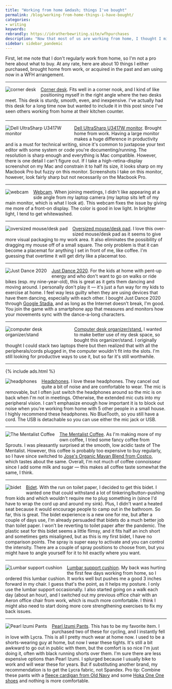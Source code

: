 ```yaml
---
title: "Working from home &mdash; things I've bought"
permalink: /blog/working-from-home-things-i-have-bought/
categories:
- writing
keywords:
rebrandly: https://idratherbewriting.site/wfhpurchases
description: "Now that most of us are working from home, I thought I might write a post about things I've bought in an effort to be more comfortable and productive in wfh mode."
sidebar: sidebar_pandemic
---
```


<style>
.juxtaposeImage img.thumbnailreview {
  float: left;
  padding-right: 15px;
  padding-bottom: 10px;
  max-width: 200px;
  padding-top: 0px;
  margin-top: 0px;
}
.juxtaposeImage {
  margin-bottom: 20px;
}
</style>

First, let me note that I don't regularly work from home, so I'm not a pro here about what to buy. At any rate, here are about 10 things I either purchased, brought home from work, or acquired in the past and am using now in a WFH arrangement.

<hr/>

<div class="juxtaposeImage"><p><a href="https://www.amazon.com/gp/product/B06XX2RJVS/"><img class="thumbnailreview" src="http://s3.us-west-1.wasabisys.com/idbwmedia.com/images/amazon_corner_desk.png" alt="corner desk"/></a><a href="https://www.amazon.com/gp/product/B06XX2RJVS/">Corner desk</a>. Fits well in a corner nook, and I kind of like positioning myself in the right angle where the two desks meet. This desk is sturdy, smooth, even, and inexpensive. I've actually had this desk for a long time now but wanted to include it in this post since I've seen others working from home at their kitchen counter.</p></div>

<hr style="clear:both"/>

<div class="juxtaposeImage"><p><a href="https://www.amazon.com/Dell-U3419w-Ultrasharp-34-Inch-3440x1440/dp/B07HB3ZX9F/"><img class="thumbnailreview" src="http://s3.us-west-1.wasabisys.com/idbwmedia.com/images/amazon_dell_monitor.png" alt="Dell UltraSharp U3417W monitor"/></a><a href="https://www.amazon.com/Dell-U3419w-Ultrasharp-34-Inch-3440x1440/dp/B07HB3ZX9F/">Dell UltraSharp U3417W monitor</a>. Brought home from work. Having a large monitor makes a huge difference in productivity and is a must for technical writing, since it's common to juxtapose your text editor with some system or code you're documenting/running. The resolution is sharp enough and everything is Mac compatible. However, there is one detail I can't figure out. If I take a high-retina-display screenshot on my Mac and constrain it to half its size, it looks sharp on my Macbook Pro but fuzzy on this monitor. Screenshots I take on this monitor, however, look fairly sharp but not necessarily on the Macbook Pro.</p>

<hr style="clear:both"/>

<div class="juxtaposeImage"><p><a href="https://www.amazon.com/gp/product/B006JH8T3S/"><img class="thumbnailreview" src="http://s3.us-west-1.wasabisys.com/idbwmedia.com/images/amazon_web_cam.png" alt="webcam"/></a><a href="https://www.amazon.com/gp/product/B006JH8T3S/">Webcam</a>. When joining meetings, I didn't like appearing at a side angle from my laptop camera (my laptop sits left of my main monitor, which is what I look at). This webcam fixes the issue by giving me more of a front-on display. The color is good in low light. In brighter light, I tend to get whitewashed.</p>

<hr style="clear:both"/>

<div class="juxtaposeImage"><p><a href="https://www.amazon.com/gp/product/B0794WBPHK/"><img class="thumbnailreview" src="http://s3.us-west-1.wasabisys.com/idbwmedia.com/images/amazon_mouse_pad.png" alt="oversized mouse/desk pad"/></a><a href="https://www.amazon.com/gp/product/B0794WBPHK/">Oversized mouse/desk pad</a>. I love this over-sized mouse/desk pad as it seems to give more visual packaging to my work area. It also eliminates the possibility of dragging my mouse off of a small square. The only problem is that it can become a placemat for anything I set in front of me, like coffee. I'm guessing that overtime it will get dirty like a placemat too.</p>

<hr style="clear:both"/>

<div class="juxtaposeImage"><p><a href="https://www.ubisoft.com/en-us/game/just-dance-2020"><img class="thumbnailreview" src="http://s3.us-west-1.wasabisys.com/idbwmedia.com/images/amazon_justdance2.png" alt="Just Dance 2020"/></a><a href="https://www.ubisoft.com/en-us/game/just-dance-2020">Just Dance 2020</a>. For the kids at home with pent-up energy and who don't want to go on walks or ride bikes (esp. my nine-year-old), this is great as it gets them dancing and moving around. I personally don't play it &mdash; it's just a fun way for my kids to exercise at home. I feel way less guilty when they are using devices that have them dancing, especially with each other. I bought Just Dance 2020 through <a href="https://store.google.com/product/stadia">Google Stadia</a>, and as long as the Internet doesn't break, I'm good. You join the game with a smartphone app that measures and monitors how your movements sync with the dance-a-long characters.</p>

<hr style="clear:both"/>

<div class="juxtaposeImage"><p><a href="https://www.amazon.com/gp/product/B01A6JLT3Q/"><img class="thumbnailreview" src="http://s3.us-west-1.wasabisys.com/idbwmedia.com/images/amazon_desk_organizer.png" alt="computer desk organizer/stand"/></a><a href="https://www.amazon.com/gp/product/B01A6JLT3Q/">Computer desk organizer/stand.</a> I wanted to make better use of my desk space, so bought this organizer/stand. I originally thought I could stack two laptops there but then realized that with all the peripherals/cords plugged in, the computer wouldn't fit into the slots. I'm still looking for productive ways to use it, but so far it's still worthwhile.</p>

<hr style="clear:both"/>

{% include ads.html %}

<div class="juxtaposeImage"><p><a href="https://www.amazon.com/gp/product/B00SAYCVTQ/"><img class="thumbnailreview" src="http://s3.us-west-1.wasabisys.com/idbwmedia.com/images/amazon_headphones.png" alt="headphones"/></a><a href="https://www.amazon.com/gp/product/B00SAYCVTQ/">Headphones</a>. I love these headphones. They cancel out quite a bit of noise and are comfortable to wear. The mic is removable, but I often just switch the headphones around so the mic is on back when I'm not in meetings. Otherwise, the extended mic cuts into my peripheral vision. I can't emphasize enough how important it is to block out noise when you're working from home with 5 other people in a small house. I highly recommend these headphones. No BlueTooth, so you still have a cord. The USB is detachable so you can use either the mic jack or USB.</p>

<hr style="clear:both"/>

<div class="juxtaposeImage"><p><a href="https://www.amazon.com/Bulletproof-Mentalist-Medium-Ground-Coffee/dp/B01HRB7J12"><img class="thumbnailreview" src="http://s3.us-west-1.wasabisys.com/idbwmedia.com/images/amazon_mentalist2.png" alt="The Mentalist Coffee"/></a><a href="https://www.amazon.com/Bulletproof-Mentalist-Medium-Ground-Coffee/dp/B01HRB7J12">The Mentalist Coffee</a>. As I'm making more of my own coffee, I tried some fancy coffee from Sprouts. I was pleasantly surprised at the smooth, low acidic taste of The Mentalist. However, this coffee is probably too expensive to buy regularly, so I have since switched to <a href="https://www.costcobusinessdelivery.com/joses-organic-mayan-blend-whole-bean-coffee%2C-medium-dark%2C-2.5-lbs.product.100271756.html">Jose's Organic Mayan Blend from Costco</a>, which tastes about the same. Overall, I'm not much of coffee connoisseur since I add some milk and sugar &mdash; this makes all coffee taste somewhat the same, I think.</p>

<hr style="clear:both"/>

<div class="juxtaposeImage"><p><a href="https://www.amazon.com/gp/product/B00TCN0NP8/"><img class="thumbnailreview" src="http://s3.us-west-1.wasabisys.com/idbwmedia.com/images/amazon_bidet.png" alt="bidet"/></a><a href="https://www.amazon.com/gp/product/B00TCN0NP8/">Bidet</a>. With the run on toilet paper, I decided to get this bidet. I wanted one that could withstand a lot of tinkering/button-pushing from kids and which wouldn't require me to plug something in (since I'd have to wrap the cord up and around my sink). Plus, I didn't want a heated seat because it would encourage people to camp out in the bathroom. So far, this is great. The bidet experience is a new one for me, but after a couple of days use, I'm already persuaded that bidets do a much better job than toilet paper. I won't be reverting to toilet paper after the pandemic. The plastic seat for this bidet seems a little flimsy, and it fits half an inch short and sometimes gets misaligned, but as this is my first bidet, I have no comparison points. The spray is super easy to activate and you can control the intensity. There are a couple of spray positions to choose from, but you might have to angle yourself for it to hit exactly where you want.</p>

<hr style="clear:both"/>

<div class="juxtaposeImage"><p><a href="https://www.amazon.com/gp/product/B07MHJTGKM/"><img class="thumbnailreview" src="http://s3.us-west-1.wasabisys.com/idbwmedia.com/images/amazon_lumbar_support.png" alt="Lumbar support cushion"/></a><a href="https://www.amazon.com/gp/product/B07MHJTGKM/">Lumbar support cushion</a>. My back was hurting the first few days working from home, so I ordered this lumbar cushion. It works well but pushes me a good 3 inches forward in my chair. I guess that's the point, as it helps my posture. I only use the lumbar support occasionally. I also started going on a walk each day (about an hour), and I switched out my previous office chair with an Aeron office chair from work, which is much more comfortable. I think I might also need to start doing more core strengthening exercises to fix my back issues.</p>

<hr style="clear:both"/>

<div class="juxtaposeImage"><p><a href="https://www.amazon.com/gp/product/B01MT3SELT/"><img class="thumbnailreview" src="http://s3.us-west-1.wasabisys.com/idbwmedia.com/images/amazon_pearl_izumi_pants.png" alt="Pearl Izumi Pants"/></a><a href="https://www.amazon.com/gp/product/B01MT3SELT/">Pearl Izumi Pants</a>. This has to be my favorite item. I purchased two of these for cycling, and I instantly fell in love with Lycra. This is all I pretty much wear at home now. I used to be a shorts-wearing guy at home, but now I wear these tights. It's still a bit awkward to go out in public with them, but the comfort is so nice I'm just doing it, often with black running shorts over them. I'm sure there are less expensive options than Pearl Izumi. I splurged because I usually bike to work and will wear these for years. But if substituting another brand, my recommendation is to get the Lycra fabric, not Spandex. Pro tip: Combine these pants with a <a href="https://oldnavy.gap.com/browse/product.do?pid=452056022&pcid=999&vid=1#pdp-page-content">fleece cardigan from Old Navy</a> and some <a href="https://www.footwearetc.com/womens/_/hoka-one-one-clifton-6-wom-black/rose-gold-mesh-womens/">Hoka One One shoes</a> and nothing is more comfortable.</p>
